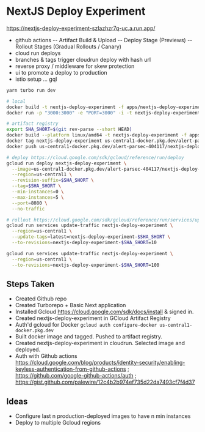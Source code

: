 # NextJS Deploy Experiment

https://nextjs-deploy-experiment-szlazhzr7q-uc.a.run.app/

- github actions
  -- Artifact Build & Upload
  -- Deploy Stage (Previews)
  -- Rollout Stages (Gradual Rollouts / Canary)
- cloud run deploys
- branches & tags trigger cloudrun deploy with hash url
- reverse proxy / middleware for skew protection
- ui to promote a deploy to production
- istio setup ... gql

```sh
yarn turbo run dev

# local
docker build -t nextjs-deploy-experiment -f apps/nextjs-deploy-experiment/Dockerfile .
docker run -p "3000:3000" -e "PORT=3000" -i -t nextjs-deploy-experiment

# artifact registry
export SHA_SHORT=$(git rev-parse --short HEAD)
docker build --platform linux/amd64 -t nextjs-deploy-experiment -f apps/nextjs-deploy-experiment/Dockerfile .
docker tag nextjs-deploy-experiment us-central1-docker.pkg.dev/alert-parsec-404117/nextjs-deploy-experiment/nextjs-deploy-experiment:$SHA_SHORT
docker push us-central1-docker.pkg.dev/alert-parsec-404117/nextjs-deploy-experiment/nextjs-deploy-experiment:$SHA_SHORT

# deploy https://cloud.google.com/sdk/gcloud/reference/run/deploy
gcloud run deploy nextjs-deploy-experiment \
  --image=us-central1-docker.pkg.dev/alert-parsec-404117/nextjs-deploy-experiment/nextjs-deploy-experiment:$SHA_SHORT \
  --region=us-central1 \
  --revision-suffix=$SHA_SHORT \
  --tag=$SHA_SHORT \
  --min-instances=0 \
  --max-instances=5 \
  --port=8080 \
  --no-traffic

# rollout https://cloud.google.com/sdk/gcloud/reference/run/services/update-traffic
gcloud run services update-traffic nextjs-deploy-experiment \
  --region=us-central1 \
  --update-tags=latest=nextjs-deploy-experiment-$SHA_SHORT \
  --to-revisions=nextjs-deploy-experiment-$SHA_SHORT=10

gcloud run services update-traffic nextjs-deploy-experiment \
  --region=us-central1 \
  --to-revisions=nextjs-deploy-experiment-$SHA_SHORT=100
```

## Steps Taken

- Created Github repo
- Created Turborepo + Basic Next application
- Installed Gcloud https://cloud.google.com/sdk/docs/install & signed in.
- Created nextjs-deploy-experiment in GCloud Artifact Registry
- Auth'd gcloud for Docker `gcloud auth configure-docker us-central1-docker.pkg.dev`
- Built docker image and tagged. Pushed to artifact registry.
- Created nextjs-deploy-experiment in cloudrun. Selected image and deployed.
- Auth with Github actions https://cloud.google.com/blog/products/identity-security/enabling-keyless-authentication-from-github-actions ; https://github.com/google-github-actions/auth ; https://gist.github.com/palewire/12c4b2b974ef735d22da7493cf7f4d37

## Ideas

- Configure last n production-deployed images to have n min instances
- Deploy to multiple Gcloud regions
